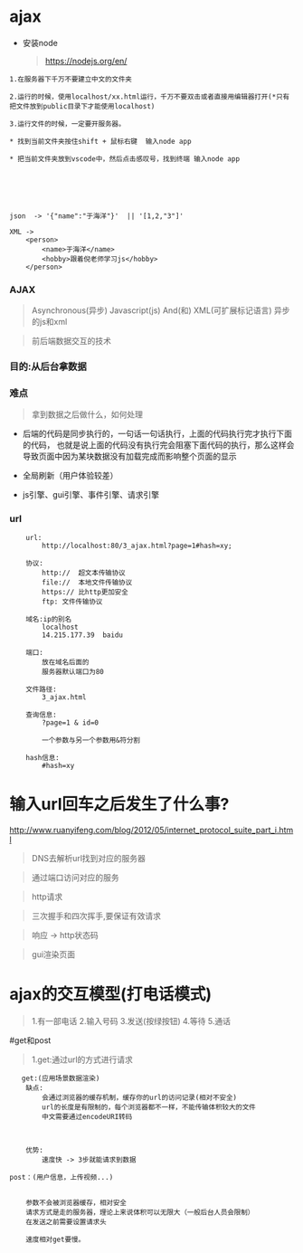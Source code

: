 # ajax

* 安装node
    > https://nodejs.org/en/

```
1.在服务器下千万不要建立中文的文件夹

2.运行的时候，使用localhost/xx.html运行，千万不要双击或者直接用编辑器打开(*只有把文件放到public目录下才能使用localhost)

3.运行文件的时候，一定要开服务器。

* 找到当前文件夹按住shift + 鼠标右键  输入node app

* 把当前文件夹放到vscode中，然后点击感叹号，找到终端 输入node app






json  -> '{"name":"于海洋"}'  || '[1,2,"3"]'

XML -> 
    <person>
        <name>于海洋</name>
        <hobby>跟着倪老师学习js</hobby>
    </person>

```

### AJAX

> Asynchronous(异步) Javascript(js) And(和) XML(可扩展标记语言)
> 异步的js和xml

> 前后端数据交互的技术

### 目的:从后台拿数据

### 难点
> 拿到数据之后做什么，如何处理

* 后端的代码是同步执行的，一句话一句话执行，上面的代码执行完才执行下面的代码， 也就是说上面的代码没有执行完会阻塞下面代码的执行，那么这样会导致页面中因为某块数据没有加载完成而影响整个页面的显示

* 全局刷新（用户体验较差）

* js引擎、gui引擎、事件引擎、请求引擎

### url

```
    url:
        http://localhost:80/3_ajax.html?page=1#hash=xy;

    协议:
        http://  超文本传输协议
        file://  本地文件传输协议
        https:// 比http更加安全
        ftp: 文件传输协议

    域名:ip的别名
        localhost  
        14.215.177.39  baidu 

    端口:
        放在域名后面的
        服务器默认端口为80

    文件路径:
        3_ajax.html

    查询信息:
        ?page=1 & id=0

        一个参数与另一个参数用&符分割

    hash信息:
        #hash=xy
```

# 输入url回车之后发生了什么事?
<!-- https://www.cnblogs.com/tisikcci/p/5866753.html -->

http://www.ruanyifeng.com/blog/2012/05/internet_protocol_suite_part_i.html

> DNS去解析url找到对应的服务器

> 通过端口访问对应的服务

> http请求

> 三次握手和四次挥手,要保证有效请求

> 响应 -> http状态码

> gui渲染页面


# ajax的交互模型(打电话模式)

> 1.有一部电话
> 2.输入号码
> 3.发送(按绿按钮)
> 4.等待
> 5.通话

#get和post
> 1.get:通过url的方式进行请求

```
   get:(应用场景数据渲染)
    缺点:
        会通过浏览器的缓存机制，缓存你的url的访问记录(相对不安全)
        url的长度是有限制的，每个浏览器都不一样，不能传输体积较大的文件
        中文需要通过encodeURI转码



    优势:
        速度快 -> 3步就能请求到数据
```

```
post：(用户信息，上传视频...)


    参数不会被浏览器缓存，相对安全
    请求方式是走的服务器，理论上来说体积可以无限大（一般后台人员会限制）
    在发送之前需要设置请求头

    速度相对get要慢。

```

